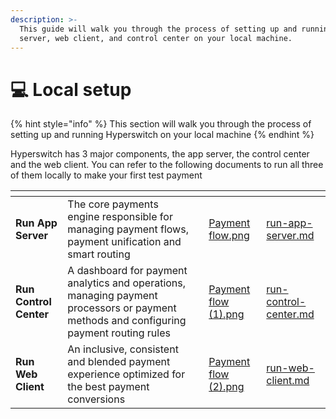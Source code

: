 ```yaml
---
description: >-
  This guide will walk you through the process of setting up and running the app
  server, web client, and control center on your local machine.
---
```


# 💻 Local setup

{% hint style="info" %}
This section will walk you through the process of setting up and running Hyperswitch on your local machine
{% endhint %}

Hyperswitch has 3 major components, the app server, the control center and the web client. You can refer to the following documents to run all three of them locally to make your first test payment

<table data-view="cards"><thead><tr><th></th><th></th><th></th><th data-hidden data-card-cover data-type="files"></th><th data-hidden data-card-target data-type="content-ref"></th></tr></thead><tbody><tr><td><strong>Run App Server</strong></td><td>The core payments engine responsible for managing payment flows, payment unification and smart routing</td><td></td><td><a href="../../.gitbook/assets/Payment flow.png">Payment flow.png</a></td><td><a href="run-app-server.md">run-app-server.md</a></td></tr><tr><td><strong>Run Control Center</strong></td><td>A dashboard for payment analytics and operations, managing payment processors or payment methods and configuring payment routing rules</td><td></td><td><a href="../../.gitbook/assets/Payment flow (1).png">Payment flow (1).png</a></td><td><a href="run-control-center.md">run-control-center.md</a></td></tr><tr><td><strong>Run Web Client</strong></td><td>An inclusive, consistent and blended payment experience optimized for the best payment conversions</td><td></td><td><a href="../../.gitbook/assets/Payment flow (2).png">Payment flow (2).png</a></td><td><a href="run-web-client.md">run-web-client.md</a></td></tr></tbody></table>
